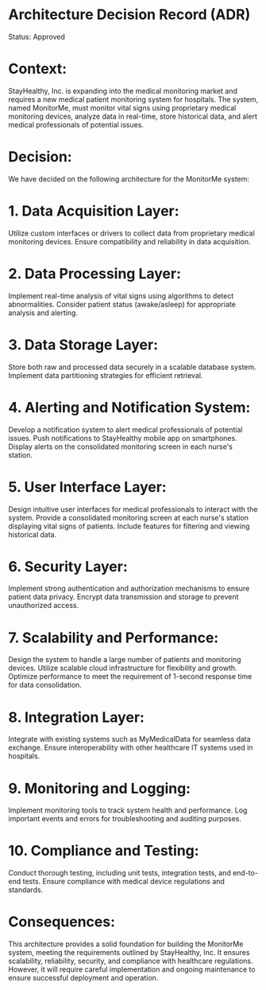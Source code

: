 # Architecture Decision Record (ADR)

Status: Approved

# Context:
StayHealthy, Inc. is expanding into the medical monitoring market and requires a new medical patient monitoring system for hospitals. The system, named MonitorMe, must monitor vital signs using proprietary medical monitoring devices, analyze data in real-time, store historical data, and alert medical professionals of potential issues.

# Decision:
We have decided on the following architecture for the MonitorMe system:

# 1. Data Acquisition Layer:
Utilize custom interfaces or drivers to collect data from proprietary medical monitoring devices.
Ensure compatibility and reliability in data acquisition.

# 2. Data Processing Layer:
Implement real-time analysis of vital signs using algorithms to detect abnormalities.
Consider patient status (awake/asleep) for appropriate analysis and alerting.

# 3. Data Storage Layer:
Store both raw and processed data securely in a scalable database system.
Implement data partitioning strategies for efficient retrieval.

# 4. Alerting and Notification System:
Develop a notification system to alert medical professionals of potential issues. Push notifications to StayHealthy mobile app on smartphones. Display alerts on the consolidated monitoring screen in each nurse's station.

# 5. User Interface Layer:
Design intuitive user interfaces for medical professionals to interact with the system. Provide a consolidated monitoring screen at each nurse's station displaying vital signs of patients. Include features for filtering and viewing historical data.

# 6. Security Layer:
Implement strong authentication and authorization mechanisms to ensure patient data privacy. Encrypt data transmission and storage to prevent unauthorized access.

# 7. Scalability and Performance:
Design the system to handle a large number of patients and monitoring devices. Utilize scalable cloud infrastructure for flexibility and growth. Optimize performance to meet the requirement of 1-second response time for data consolidation.

# 8. Integration Layer:
Integrate with existing systems such as MyMedicalData for seamless data exchange. Ensure interoperability with other healthcare IT systems used in hospitals.

# 9. Monitoring and Logging:
Implement monitoring tools to track system health and performance. Log important events and errors for troubleshooting and auditing purposes.

# 10. Compliance and Testing:
Conduct thorough testing, including unit tests, integration tests, and end-to-end tests. Ensure compliance with medical device regulations and standards.

# Consequences:
This architecture provides a solid foundation for building the MonitorMe system, meeting the requirements outlined by StayHealthy, Inc. It ensures scalability, reliability, security, and compliance with healthcare regulations. However, it will require careful implementation and ongoing maintenance to ensure successful deployment and operation.